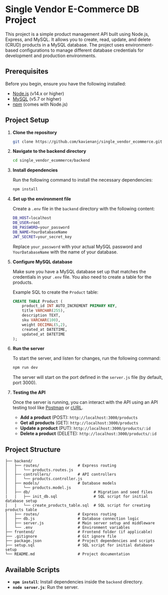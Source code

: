 # Single Vendor E-Commerce DB Project

This project is a simple product management API built using Node.js, Express, and MySQL. It allows you to create, read, update, and delete (CRUD) products in a MySQL database. The project uses environment-based configurations to manage different database credentials for development and production environments.

## Prerequisites

Before you begin, ensure you have the following installed:

- [Node.js](https://nodejs.org/) (v14.x or higher)
- [MySQL](https://www.mysql.com/) (v5.7 or higher)
- [npm](https://www.npmjs.com/) (comes with Node.js)

## Project Setup

1. **Clone the repository**

   ```bash
   git clone https://github.com/kavienanj/single_vendor_ecommerce.git
   ```

2. **Navigate to the backend directory**

   ```bash
   cd single_vendor_ecommerce/backend
   ```

3. **Install dependencies**

   Run the following command to install the necessary dependencies:

   ```bash
   npm install
   ```

4. **Set up the environment file**

   Create a `.env` file in the `backend` directory with the following content:

   ```bash
   DB_HOST=localhost
   DB_USER=root
   DB_PASSWORD=your_password
   DB_NAME=YourDatabaseName
   JWT_SECRET=your_secret_key
   ```

   Replace `your_password` with your actual MySQL password and `YourDatabaseName` with the name of your database.

5. **Configure MySQL database**

   Make sure you have a MySQL database set up that matches the credentials in your `.env` file. You also need to create a table for the products.

   Example SQL to create the `Product` table:

   ```sql
   CREATE TABLE Product (
       product_id INT AUTO_INCREMENT PRIMARY KEY,
       title VARCHAR(255),
       description TEXT,
       sku VARCHAR(100),
       weight DECIMAL(5,2),
       created_at DATETIME,
       updated_at DATETIME
   );
   ```

6. **Run the server**

   To start the server, and listen for changes, run the following command:

   ```bash
   npm run dev
   ```

   The server will start on the port defined in the `server.js` file (by default, port 3000).

7. **Testing the API**

   Once the server is running, you can interact with the API using an API testing tool like [Postman](https://www.postman.com/) or [cURL](https://curl.se/).

   - **Add a product** (POST): `http://localhost:3000/products`
   - **Get all products** (GET): `http://localhost:3000/products`
   - **Update a product** (PUT): `http://localhost:3000/products/:id`
   - **Delete a product** (DELETE): `http://localhost:3000/products/:id`

## Project Structure

```
├── backend/
│   ├── routes/                 # Express routing
│   │   └── products.routes.js
│   ├── controllers/            # API controllers
│   │   └── products.controller.js
│   ├── models/                 # Database models
│   │   └── products.model.js
│   ├── db/                            # Migration and seed files
|   |   ├── init_db.sql                # SQL script for initial database setup
│   |   └── create_products_table.sql  # SQL script for creating products table
│   ├── routes/                 # Express routing
│   ├── db.js                   # Database connection logic
│   ├── server.js               # Main server setup and middleware
│   └── .env                    # Environment variables
├── frontend/                   # Frontend folder (if applicable)
├── .gitignore                  # Git ignore file
├── package.json                # Project dependencies and scripts
├── setup.sql                   # SQL script for initial database setup
└── README.md                   # Project documentation
```

## Available Scripts

- **`npm install`**: Install dependencies inside the `backend` directory.
- **`node server.js`**: Run the server.
